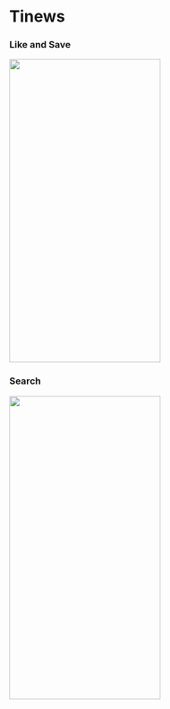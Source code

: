 # Tinews

### Like and Save
<img src="./docs/home-save.gif" width="270" height="540" />

### Search
<img src="./docs/search.gif" width="270" height="540" />